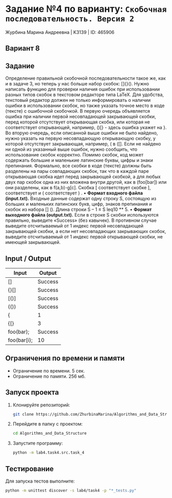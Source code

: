 # Задание №4 по варианту: `Скобочная последовательность. Версия 2`
Журбина Марина Андреевна | K3139 | ID: 465906

## Вариант 8

## Задание 
Определение правильной скобочной последовательности такое же, как и в задаче 3, но теперь у нас больше набор скобок: []{}().
Нужно написать функцию для проверки наличия ошибок при использовании разных типов скобок в текстовом редакторе типа LaTeX.
Для удобства, текстовый редактор должен не только информировать о наличии ошибки в использовании скобок, но также указать точное место в коде (тексте) с ошибочной скобочкой.
В первую очередь объявляется ошибка при наличии первой несовпадающей закрывающей скобки, перед которой отсутствует открывающая скобка, или которая не соответствует открывающей, например, ()[} - здесь ошибка укажет на }.
Во вторую очередь, если описанной выше ошибки не было найдено, нужно указать на первую несовпадающую открывающую скобку, у которой отсутствует закрывающая, например, ( в ([].
Если не найдено ни одной из указанный выше ошибок, нужно сообщить, что использование скобок корректно.
Помимо скобок, код может содержать большие и маленькие латинские буквы, цифры и знаки препинания.
Формально, все скобки в коде (тексте) должны быть разделены на пары совпадающих скобок, так что в каждой паре открывающая скобка идет перед закрывающей скобкой, а для любых двух пар скобок одна из них вложена внутри другой, как в (foo[bar]) или они разделены, как в f(a,b)-g[c]. Скобка [ соответствует скобке ], соответствует и ( соответствует ) .
• **Формат входного файла (input.txt).** Входные данные содержат одну строку S, состоящую из больших и маленьких латинских букв, цифр, знаков препинания и скобок из набора [] (). Длина строки S – 1 ≤ S leq10 ** 5.
• **Формат выходного файла (output.txt).** Если в строке S скобки используются правильно, выведите «Success» (без кавычек). В противном случае выведите отсчитываемый от 1 индекс первой несовпадающей закрывающей скобки, а если нет несовпадающих закрывающих скобок, выведите отсчитываемый от 1 индекс первой открывающей скобки, не имеющей закрывающей.


## Input / Output 

| Input    | Output |
|----------|----------|
| []    | Success   |
| {}[]    | Success   |
| [()]    | Success   |
| (())    | Success   |
| {     | 1   |
| {[}    | 3   |
| foo(bar);     | Success   |
| foo(bar[i);    | 10   |


## Ограничения по времени и памяти

- Ограничение по времени. 5 сек.
- Ограничение по памяти. 256 мб.


## Запуск проекта
1. Клонируйте репозиторий:
   ```bash
   git clone https://github.com/ZhurbinaMarina/Algorithms_and_Data_Structure.git
   ```
2. Перейдите в папку с проектом:
   ```bash
   cd Algorithms_and_Data_Structure
   ```
3. Запустите программу:
   ```bash
   python -m lab4.task4.src.task_4
   ```

## Тестирование
Для запуска тестов выполните:
```bash
python -m unittest discover -s lab4/task4 -p "*_tests.py"
```
